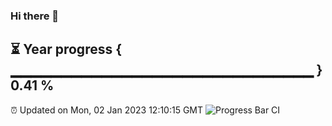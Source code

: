 ### Hi there 👋
⏳ Year progress { ▁▁▁▁▁▁▁▁▁▁▁▁▁▁▁▁▁▁▁▁▁▁▁▁▁▁▁▁▁▁ } 0.41 %
---
⏰ Updated on Mon, 02 Jan 2023 12:10:15 GMT
![Progress Bar CI](https://github.com/Moyi321/Moyi321/workflows/Progress%20Bar%20CI/badge.svg)
